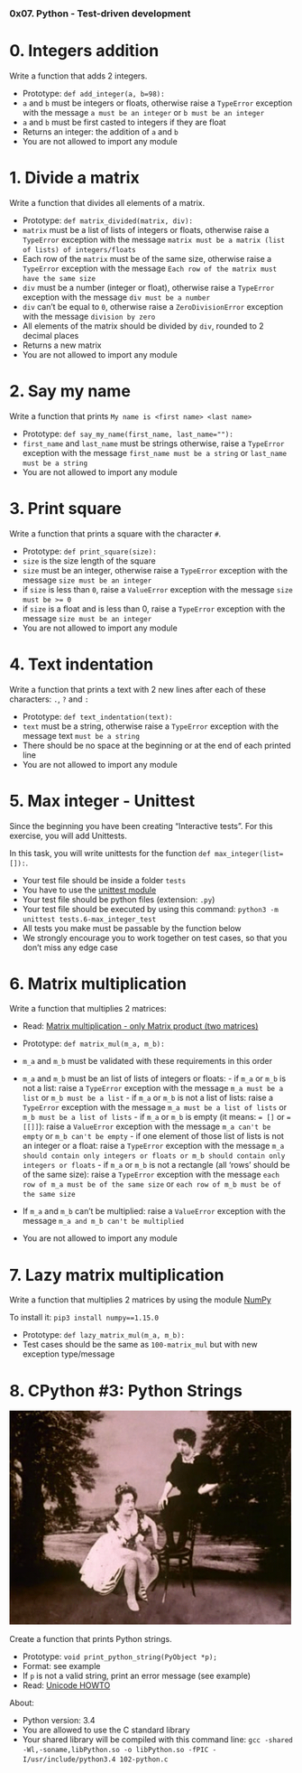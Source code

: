 ### 0x07. Python - Test-driven development



#  0. Integers addition

Write a function that adds 2 integers.

*  Prototype: `def add_integer(a, b=98):`
*  `a` and `b` must be integers or floats, otherwise raise a `TypeError` exception with the message `a must be an integer` or `b must be an integer`
*  `a` and `b` must be first casted to integers if they are float
*  Returns an integer: the addition of `a` and `b`
*  You are not allowed to import any module



#  1. Divide a matrix

Write a function that divides all elements of a matrix.

*  Prototype: `def matrix_divided(matrix, div):`
*  `matrix` must be a list of lists of integers or floats, otherwise raise a `TypeError` exception with the message `matrix must be a matrix (list of lists) of integers/floats`
*  Each row of the `matrix` must be of the same size, otherwise raise a `TypeError` exception with the message `Each row of the matrix must have the same size`
*  `div` must be a number (integer or float), otherwise raise a `TypeError` exception with the message `div must be a number`
*  `div` can’t be equal to `0`, otherwise raise a `ZeroDivisionError` exception with the message `division by zero`
*  All elements of the matrix should be divided by `div`, rounded to 2 decimal places
*  Returns a new matrix
*  You are not allowed to import any module



#  2. Say my name

Write a function that prints `My name is <first name> <last name>`

*  Prototype: `def say_my_name(first_name, last_name=""):`
*  `first_name` and `last_name` must be strings otherwise, raise a `TypeError` exception with the message `first_name must be a string` or `last_name must be a string`
*  You are not allowed to import any module



#  3. Print square

Write a function that prints a square with the character `#`.

*  Prototype: `def print_square(size):`
*  `size` is the size length of the square
*  `size` must be an integer, otherwise raise a `TypeError` exception with the message `size must be an integer`
*  if `size` is less than `0`, raise a `ValueError` exception with the message `size must be >= 0`
*  if `size` is a float and is less than 0, raise a `TypeError` exception with the message `size must be an integer`
*  You are not allowed to import any module



#  4. Text indentation

Write a function that prints a text with 2 new lines after each of these characters: `.`, `?` and `:`

*  Prototype: `def text_indentation(text):`
*  `text` must be a string, otherwise raise a `TypeError` exception with the message text `must be a string`
*  There should be no space at the beginning or at the end of each printed line
*  You are not allowed to import any module



#  5. Max integer - Unittest

Since the beginning you have been creating “Interactive tests”. For this exercise, you will add Unittests.

In this task, you will write unittests for the function `def max_integer(list=[]):`.

*  Your test file should be inside a folder `tests`
*  You have to use the [unittest module](https://alx-intranet.hbtn.io/rltoken/hX5a13o-1mXGTQASWBitFQ)
*  Your test file should be python files (extension: `.py`)
*  Your test file should be executed by using this command: `python3 -m unittest tests.6-max_integer_test`
*  All tests you make must be passable by the function below
*  We strongly encourage you to work together on test cases, so that you don’t miss any edge case



#  6. Matrix multiplication

Write a function that multiplies 2 matrices:

*  Read: [Matrix multiplication - only Matrix product (two matrices)](https://alx-intranet.hbtn.io/rltoken/Qw_rYR3lYYL5DHDH-iCWCA)

*  Prototype: `def matrix_mul(m_a, m_b):`
*  `m_a` and `m_b` must be validated with these requirements in this order
*  `m_a` and `m_b` must be an list of lists of integers or floats:
       -  if `m_a` or `m_b` is not a list: raise a `TypeError` exception with the message `m_a must be a list` or `m_b must be a list`
       -  if `m_a` or `m_b` is not a list of lists: raise a `TypeError` exception with the message `m_a must be a list of lists` or `m_b must be a list of lists`
       -  if `m_a` or `m_b` is empty (it means: `= []` or `= [[]]`): raise a `ValueError` exception with the message `m_a can't be empty` or `m_b can't be empty`
       -  if one element of those list of lists is not an integer or a float: raise a `TypeError` exception with the message `m_a should contain only integers or floats or m_b should contain only integers or floats`
       -  if `m_a` or `m_b` is not a rectangle (all ‘rows’ should be of the same size): raise a `TypeError` exception with the message `each row of m_a must be of the same size` or `each row of m_b must be of the same size`
*  If `m_a` and `m_b` can’t be multiplied: raise a `ValueError` exception with the message `m_a and m_b can't be multiplied`
*  You are not allowed to import any module



#  7. Lazy matrix multiplication

Write a function that multiplies 2 matrices by using the module [NumPy](https://alx-intranet.hbtn.io/rltoken/sXnBuOVSyhKEGt-biOyOWg)

To install it: `pip3 install numpy==1.15.0`

*  Prototype: `def lazy_matrix_mul(m_a, m_b):`
*  Test cases should be the same as `100-matrix_mul` but with new exception type/message



#  8. CPython #3: Python Strings

![test](https://github.com/Okinbird/Okinbird/blob/master/gif_test_driven.gif)

Create a function that prints Python strings.

*  Prototype: `void print_python_string(PyObject *p);`
*  Format: see example
*  If `p` is not a valid string, print an error message (see example)
*  Read: [Unicode HOWTO](https://alx-intranet.hbtn.io/rltoken/UkkHHaILiYf9d_a3nc4Bxw)

About:

*  Python version: 3.4
*  You are allowed to use the C standard library
*  Your shared library will be compiled with this command line: `gcc -shared -Wl,-soname,libPython.so -o libPython.so -fPIC -I/usr/include/python3.4 102-python.c`
	    
